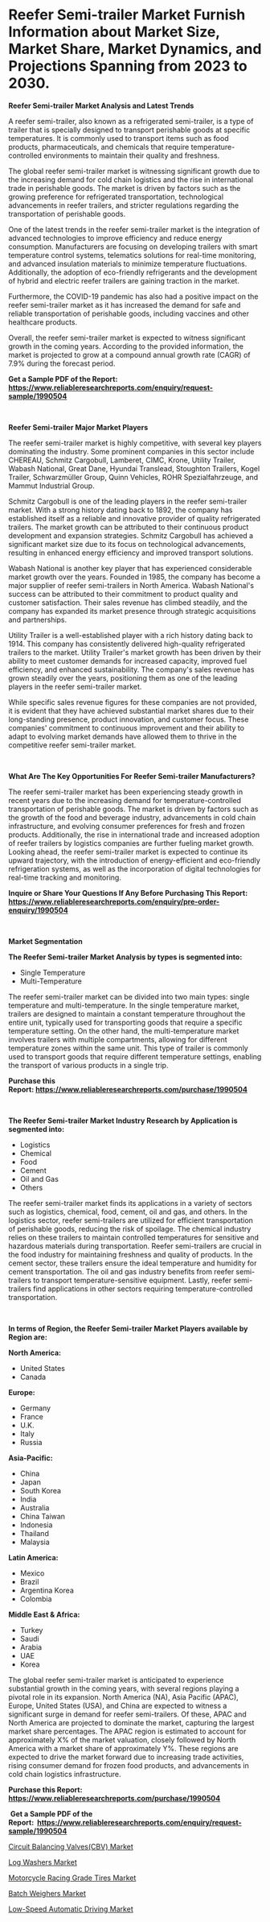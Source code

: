 <p><h1>Reefer Semi-trailer Market Furnish Information about Market Size, Market Share, Market Dynamics, and Projections Spanning from 2023 to 2030.</h1></p><p><strong>Reefer Semi-trailer Market Analysis and Latest Trends</strong></p>
<p><p>A reefer semi-trailer, also known as a refrigerated semi-trailer, is a type of trailer that is specially designed to transport perishable goods at specific temperatures. It is commonly used to transport items such as food products, pharmaceuticals, and chemicals that require temperature-controlled environments to maintain their quality and freshness.</p><p>The global reefer semi-trailer market is witnessing significant growth due to the increasing demand for cold chain logistics and the rise in international trade in perishable goods. The market is driven by factors such as the growing preference for refrigerated transportation, technological advancements in reefer trailers, and stricter regulations regarding the transportation of perishable goods.</p><p>One of the latest trends in the reefer semi-trailer market is the integration of advanced technologies to improve efficiency and reduce energy consumption. Manufacturers are focusing on developing trailers with smart temperature control systems, telematics solutions for real-time monitoring, and advanced insulation materials to minimize temperature fluctuations. Additionally, the adoption of eco-friendly refrigerants and the development of hybrid and electric reefer trailers are gaining traction in the market.</p><p>Furthermore, the COVID-19 pandemic has also had a positive impact on the reefer semi-trailer market as it has increased the demand for safe and reliable transportation of perishable goods, including vaccines and other healthcare products.</p><p>Overall, the reefer semi-trailer market is expected to witness significant growth in the coming years. According to the provided information, the market is projected to grow at a compound annual growth rate (CAGR) of 7.9% during the forecast period.</p></p>
<p><strong>Get a Sample PDF of the Report:&nbsp; <a href="https://www.reliableresearchreports.com/enquiry/request-sample/1990504">https://www.reliableresearchreports.com/enquiry/request-sample/1990504</a></strong></p>
<p>&nbsp;</p>
<p><strong>Reefer Semi-trailer Major Market Players</strong></p>
<p><p>The reefer semi-trailer market is highly competitive, with several key players dominating the industry. Some prominent companies in this sector include CHEREAU, Schmitz Cargobull, Lamberet, CIMC, Krone, Utility Trailer, Wabash National, Great Dane, Hyundai Translead, Stoughton Trailers, Kogel Trailer, Schwarzmüller Group, Quinn Vehicles, ROHR Spezialfahrzeuge, and Mammut Industrial Group.</p><p>Schmitz Cargobull is one of the leading players in the reefer semi-trailer market. With a strong history dating back to 1892, the company has established itself as a reliable and innovative provider of quality refrigerated trailers. The market growth can be attributed to their continuous product development and expansion strategies. Schmitz Cargobull has achieved a significant market size due to its focus on technological advancements, resulting in enhanced energy efficiency and improved transport solutions.</p><p>Wabash National is another key player that has experienced considerable market growth over the years. Founded in 1985, the company has become a major supplier of reefer semi-trailers in North America. Wabash National's success can be attributed to their commitment to product quality and customer satisfaction. Their sales revenue has climbed steadily, and the company has expanded its market presence through strategic acquisitions and partnerships.</p><p>Utility Trailer is a well-established player with a rich history dating back to 1914. This company has consistently delivered high-quality refrigerated trailers to the market. Utility Trailer's market growth has been driven by their ability to meet customer demands for increased capacity, improved fuel efficiency, and enhanced sustainability. The company's sales revenue has grown steadily over the years, positioning them as one of the leading players in the reefer semi-trailer market.</p><p>While specific sales revenue figures for these companies are not provided, it is evident that they have achieved substantial market shares due to their long-standing presence, product innovation, and customer focus. These companies' commitment to continuous improvement and their ability to adapt to evolving market demands have allowed them to thrive in the competitive reefer semi-trailer market.</p></p>
<p>&nbsp;</p>
<p><strong>What Are The Key Opportunities For Reefer Semi-trailer Manufacturers?</strong></p>
<p><p>The reefer semi-trailer market has been experiencing steady growth in recent years due to the increasing demand for temperature-controlled transportation of perishable goods. The market is driven by factors such as the growth of the food and beverage industry, advancements in cold chain infrastructure, and evolving consumer preferences for fresh and frozen products. Additionally, the rise in international trade and increased adoption of reefer trailers by logistics companies are further fueling market growth. Looking ahead, the reefer semi-trailer market is expected to continue its upward trajectory, with the introduction of energy-efficient and eco-friendly refrigeration systems, as well as the incorporation of digital technologies for real-time tracking and monitoring.</p></p>
<p><strong>Inquire or Share Your Questions If Any Before Purchasing This Report: <a href="https://www.reliableresearchreports.com/enquiry/pre-order-enquiry/1990504">https://www.reliableresearchreports.com/enquiry/pre-order-enquiry/1990504</a></strong></p>
<p>&nbsp;</p>
<p><strong>Market Segmentation</strong></p>
<p><strong>The Reefer Semi-trailer Market Analysis by types is segmented into:</strong></p>
<p><ul><li>Single Temperature</li><li>Multi-Temperature</li></ul></p>
<p><p>The reefer semi-trailer market can be divided into two main types: single temperature and multi-temperature. In the single temperature market, trailers are designed to maintain a constant temperature throughout the entire unit, typically used for transporting goods that require a specific temperature setting. On the other hand, the multi-temperature market involves trailers with multiple compartments, allowing for different temperature zones within the same unit. This type of trailer is commonly used to transport goods that require different temperature settings, enabling the transport of various products in a single trip.</p></p>
<p><strong>Purchase this Report:&nbsp;<a href="https://www.reliableresearchreports.com/purchase/1990504">https://www.reliableresearchreports.com/purchase/1990504</a></strong></p>
<p>&nbsp;</p>
<p><strong>The Reefer Semi-trailer Market Industry Research by Application is segmented into:</strong></p>
<p><ul><li>Logistics</li><li>Chemical</li><li>Food</li><li>Cement</li><li>Oil and Gas</li><li>Others</li></ul></p>
<p><p>The reefer semi-trailer market finds its applications in a variety of sectors such as logistics, chemical, food, cement, oil and gas, and others. In the logistics sector, reefer semi-trailers are utilized for efficient transportation of perishable goods, reducing the risk of spoilage. The chemical industry relies on these trailers to maintain controlled temperatures for sensitive and hazardous materials during transportation. Reefer semi-trailers are crucial in the food industry for maintaining freshness and quality of products. In the cement sector, these trailers ensure the ideal temperature and humidity for cement transportation. The oil and gas industry benefits from reefer semi-trailers to transport temperature-sensitive equipment. Lastly, reefer semi-trailers find applications in other sectors requiring temperature-controlled transportation.</p></p>
<p>&nbsp;</p>
<p><strong>In terms of Region, the Reefer Semi-trailer Market Players available by Region are:</strong></p>
<p>
    <p> <strong> North America: </strong>
        <ul>
            <li>United States</li>
            <li>Canada</li>
        </ul>
        </p> 
    <p> <strong> Europe: </strong>
        <ul>
            <li>Germany</li>
            <li>France</li>
            <li>U.K.</li>
            <li>Italy</li>
            <li>Russia</li>
        </ul>
        </p> 
    <p> <strong> Asia-Pacific: </strong>
        <ul>
            <li>China</li>
            <li>Japan</li>
            <li>South Korea</li>
            <li>India</li>
            <li>Australia</li>
            <li>China Taiwan</li>
            <li>Indonesia</li>
            <li>Thailand</li>
            <li>Malaysia</li>
        </ul>
        </p> 
    <p> <strong> Latin America: </strong>
        <ul>
            <li>Mexico</li>
            <li>Brazil</li>
            <li>Argentina Korea</li>
            <li>Colombia</li>
        </ul>
        </p> 
    <p> <strong> Middle East & Africa: </strong>
        <ul>
            <li>Turkey</li>
            <li>Saudi</li>
            <li>Arabia</li>
            <li>UAE</li>
            <li>Korea</li>
        </ul>
    </p>
    </p>
<p><p>The global reefer semi-trailer market is anticipated to experience substantial growth in the coming years, with several regions playing a pivotal role in its expansion. North America (NA), Asia Pacific (APAC), Europe, United States (USA), and China are expected to witness a significant surge in demand for reefer semi-trailers. Of these, APAC and North America are projected to dominate the market, capturing the largest market share percentages. The APAC region is estimated to account for approximately X% of the market valuation, closely followed by North America with a market share of approximately Y%. These regions are expected to drive the market forward due to increasing trade activities, rising consumer demand for frozen food products, and advancements in cold chain logistics infrastructure.</p></p>
<p><strong>Purchase this Report: <a href="https://www.reliableresearchreports.com/purchase/1990504">https://www.reliableresearchreports.com/purchase/1990504</a></strong></p>
<p>&nbsp;<strong>Get a Sample PDF of the Report:&nbsp;&nbsp;<a href="https://www.reliableresearchreports.com/enquiry/request-sample/1990504">https://www.reliableresearchreports.com/enquiry/request-sample/1990504</a></strong></p>
<p><strong></strong></p>
<p><p><a href="https://www.linkedin.com/pulse/circuit-balancing-valvescbv-market-size-2023-2030-bvive/">Circuit Balancing Valves(CBV) Market</a></p><p><a href="https://medium.com/@jenniferwhite656/log-washers-market-size-market-outlook-and-market-forecast-2023-to-2030-9ba73994daef">Log Washers Market</a></p><p><a href="https://github.com/ambrozg/Market-Research-Report-List-1/blob/main/motorcycle-racing-grade-tires-market.md">Motorcycle Racing Grade Tires Market</a></p><p><a href="https://medium.com/@laurenglover76/batch-weighers-market-trends-forecast-and-competitive-analysis-to-2030-9c2a6904ba49">Batch Weighers Market</a></p><p><a href="https://github.com/gshchiplitsov/Market-Research-Report-List-1/blob/main/low-speed-automatic-driving-market.md">Low-Speed Automatic Driving Market</a></p></p>